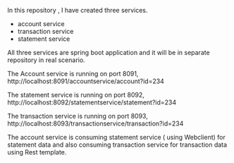 In this repository , I have created three services. 

* account service
* transaction service
* statement service

All three services are spring boot application and it will be in separate repository in real scenario.


The Account service is running on port 8091, 
http://localhost:8091/accountservice/account?id=234


The statement service is running on port 8092,
http://localhost:8092/statementservice/statement?id=234

The transaction service is running on port 8093,
http://localhost:8093/transactionservice/transaction?id=234


The account service is consuming statement service ( using Webclient) for statement data and also consuming
transaction service for transaction data using Rest template. 


